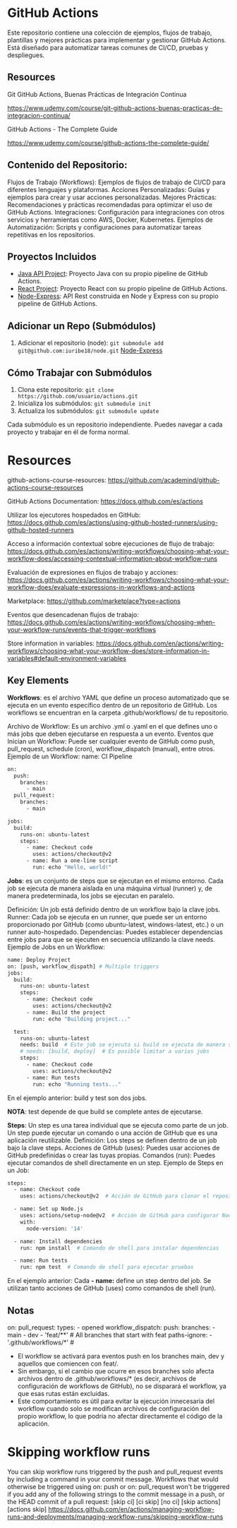 # GitHub Actions
Este repositorio contiene una colección de ejemplos, flujos de trabajo, plantillas y mejores prácticas para implementar y gestionar GitHub Actions. Está diseñado para automatizar tareas comunes de CI/CD, pruebas y despliegues.

## Resources
Git GitHub Actions, Buenas Prácticas de Integración Continua

https://www.udemy.com/course/git-github-actions-buenas-practicas-de-integracion-continua/

GitHub Actions - The Complete Guide

https://www.udemy.com/course/github-actions-the-complete-guide/

## Contenido del Repositorio:
Flujos de Trabajo (Workflows): Ejemplos de flujos de trabajo de CI/CD para diferentes lenguajes y plataformas.
Acciones Personalizadas: Guías y ejemplos para crear y usar acciones personalizadas.
Mejores Prácticas: Recomendaciones y prácticas recomendadas para optimizar el uso de GitHub Actions.
Integraciones: Configuración para integraciones con otros servicios y herramientas como AWS, Docker, Kubernetes.
Ejemplos de Automatización: Scripts y configuraciones para automatizar tareas repetitivas en los repositorios.

## Proyectos Incluidos
- [Java API Project](cars-api): Proyecto Java con su propio pipeline de GitHub Actions.
- [React Project](React): Proyecto React con su propio pipeline de GitHub Actions.
- [Node-Express](node): API Rest construida en Node y Express con su propio pipeline de GitHub Actions.

## Adicionar un Repo (Submódulos)

1. Adicionar el repositorio (node): `git submodule add git@github.com:iuribe18/node.git`
[Node-Express](Resources/submodules.png)

## Cómo Trabajar con Submódulos

1. Clona este repositorio: `git clone https://github.com/usuario/actions.git`
2. Inicializa los submódulos: `git submodule init`
3. Actualiza los submódulos: `git submodule update`

Cada submódulo es un repositorio independiente. Puedes navegar a cada proyecto y trabajar en él de forma normal.

# Resources
github-actions-course-resources: https://github.com/academind/github-actions-course-resources

GitHub Actions Documentation: https://docs.github.com/es/actions

Utilizar los ejecutores hospedados en GitHub: https://docs.github.com/es/actions/using-github-hosted-runners/using-github-hosted-runners

Acceso a información contextual sobre ejecuciones de flujo de trabajo: https://docs.github.com/es/actions/writing-workflows/choosing-what-your-workflow-does/accessing-contextual-information-about-workflow-runs

Evaluación de expresiones en flujos de trabajo y acciones: https://docs.github.com/es/actions/writing-workflows/choosing-what-your-workflow-does/evaluate-expressions-in-workflows-and-actions

Marketplace: https://github.com/marketplace?type=actions

Eventos que desencadenan flujos de trabajo: https://docs.github.com/es/actions/writing-workflows/choosing-when-your-workflow-runs/events-that-trigger-workflows

Store information in variables: https://docs.github.com/en/actions/writing-workflows/choosing-what-your-workflow-does/store-information-in-variables#default-environment-variables

## Key Elements
**Workflows**: es el archivo YAML que define un proceso automatizado que se ejecuta en un evento específico dentro de un repositorio de GitHub. Los workflows se encuentran en la carpeta 
.github/workflows/ de tu repositorio.

Archivo de Workflow: Es un archivo .yml o .yaml en el que defines uno o más jobs que deben ejecutarse en respuesta a un evento.
Eventos que Inician un Workflow: Puede ser cualquier evento de GitHub como push, pull_request, schedule (cron), workflow_dispatch (manual), entre otros.
Ejemplo de un Workflow:
name: CI Pipeline

```bash
on:
  push:
    branches:
      - main
  pull_request:
    branches:
      - main

jobs:
  build:
    runs-on: ubuntu-latest
    steps:
      - name: Checkout code
        uses: actions/checkout@v2
      - name: Run a one-line script
        run: echo "Hello, world!"
```

**Jobs**: es un conjunto de steps que se ejecutan en el mismo entorno. Cada job se ejecuta de manera aislada en una máquina virtual (runner) y, de manera predeterminada, los jobs se ejecutan en paralelo.

Definición: Un job está definido dentro de un workflow bajo la clave jobs.
Runner: Cada job se ejecuta en un runner, que puede ser un entorno proporcionado por GitHub (como ubuntu-latest, windows-latest, etc.) o un runner auto-hospedado.
Dependencias: Puedes establecer dependencias entre jobs para que se ejecuten en secuencia utilizando la clave needs.
Ejemplo de Jobs en un Workflow:
```bash
name: Deploy Project
on: [push, workflow_dispath] # Multiple triggers
jobs:
  build:
    runs-on: ubuntu-latest
    steps:
      - name: Checkout code
        uses: actions/checkout@v2
      - name: Build the project
        run: echo "Building project..."

  test:
    runs-on: ubuntu-latest
    needs: build  # Este job se ejecuta si build se ejecuta de manera satisfactoria (Secuencial)
    # needs: [build, deploy]  # Es posible limitar a varios jobs
    steps:
      - name: Checkout code
        uses: actions/checkout@v2
      - name: Run tests
        run: echo "Running tests..."
```
En el ejemplo anterior: build y test son dos jobs.

**NOTA**: test depende de que build se complete antes de ejecutarse.

**Steps**: Un step es una tarea individual que se ejecuta como parte de un job. Un step puede ejecutar un comando o una acción de GitHub que es una aplicación reutilizable.
Definición: Los steps se definen dentro de un job bajo la clave steps.
Acciones de GitHub (uses): Puedes usar acciones de GitHub predefinidas o crear las tuyas propias.
Comandos (run): Puedes ejecutar comandos de shell directamente en un step.
Ejemplo de Steps en un Job:

```bash
steps:
  - name: Checkout code
    uses: actions/checkout@v2  # Acción de GitHub para clonar el repositorio

  - name: Set up Node.js
    uses: actions/setup-node@v2  # Acción de GitHub para configurar Node.js
    with:
      node-version: '14'

  - name: Install dependencies
    run: npm install  # Comando de shell para instalar dependencias

  - name: Run tests
    run: npm test  # Comando de shell para ejecutar pruebas
```
En el ejemplo anterior: Cada **- name:** define un step dentro del job.
Se utilizan tanto acciones de GitHub (uses) como comandos de shell (run).


## Notas
on:
  pull_request:
    types:
      - opened
  workflow_dispatch:
  push:
    branches:
      - main
      - dev
      - 'feat/**' # All branches that start with feat
    paths-ignore:
      - '.github/workflows/*' # 

* El workflow se activará para eventos push en los branches main, dev y aquellos que comiencen con feat/.
* Sin embargo, si el cambio que ocurre en esos branches solo afecta archivos dentro de .github/workflows/* (es decir, archivos de configuración de workflows de GitHub), no se disparará el workflow, ya que esas rutas están excluidas.
* Este comportamiento es útil para evitar la ejecución innecesaria del workflow cuando solo se modifican archivos de configuración del propio workflow, lo que podría no afectar directamente el código de la aplicación.

# Skipping workflow runs
You can skip workflow runs triggered by the push and pull_request events by including a command in your commit message.
Workflows that would otherwise be triggered using on: push or on: pull_request won't be triggered if you add any of the following strings to the commit message in a push, or the HEAD commit of a pull request:
[skip ci]
[ci skip]
[no ci]
[skip actions]
[actions skip]
https://docs.github.com/en/actions/managing-workflow-runs-and-deployments/managing-workflow-runs/skipping-workflow-runs